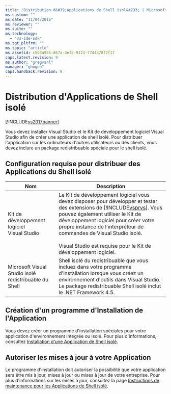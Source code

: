 ```yaml
---
title: "Distribution d&#39;Applications de Shell isol&#233; | Microsoft Docs"
ms.custom: ""
ms.date: "11/04/2016"
ms.reviewer: ""
ms.suite: ""
ms.technology: 
  - "vs-ide-sdk"
ms.tgt_pltfrm: ""
ms.topic: "article"
ms.assetid: c503a985-d67a-4ef8-9123-7744a78f2f17
caps.latest.revision: 9
ms.author: "gregvanl"
manager: "ghogen"
caps.handback.revision: 9
---
```

# Distribution d&#39;Applications de Shell isol&#233;
[!INCLUDE[vs2017banner](../code-quality/includes/vs2017banner.md)]

Vous devez installer Visual Studio et le Kit de développement logiciel Visual Studio afin de créer une application de shell isolé. Pour distribuer l'application sur les ordinateurs d'autres utilisateurs ou des clients, vous devez inclure un package redistribuable spéciale pour le shell isolé.  
  
## Configuration requise pour distribuer des Applications du Shell isolé  
  
|Nom|Description|  
|---------|-----------------|  
|Kit de développement logiciel Visual Studio|Le Kit de développement logiciel vous devez disposer pour développer et tester des extensions de [!INCLUDE[vsprvs](../code-quality/includes/vsprvs_md.md)]. Vous pouvez également utiliser le Kit de développement logiciel pour créer votre propre instance de l'interpréteur de commandes de Visual Studio isolé.<br /><br /> Visual Studio est requise pour le Kit de développement logiciel.|  
|Microsoft Visual Studio isolé redistribuable du Shell|Shell isolé du redistribuable que vous incluez dans votre programme d'installation lorsque vous créez un environnement d'outils dans Visual Studio. Le package redistribuable Shell isolé inclut le .NET Framework 4.5.|  
  
## Création d'un programme d'Installation de l'Application  
 Vous devez créer un programme d'installation spéciales pour votre application d'environnement intégrée ou isolé. Pour plus d'informations, consultez [Installation d'une Application de Shell isolé](../extensibility/installing-an-isolated-shell-application.md).  
  
## Autoriser les mises à jour à votre Application  
 Le programme d'installation doit autoriser la possibilité que votre application sera être mis à jour, mises à jour ou mises à jour de votre entreprise. Pour plus d'informations sur les mises à jour, consultez la page [Instructions de maintenance pour les Applications de Shell isolé](../extensibility/servicing-guidelines-for-isolated-shell-applications.md).